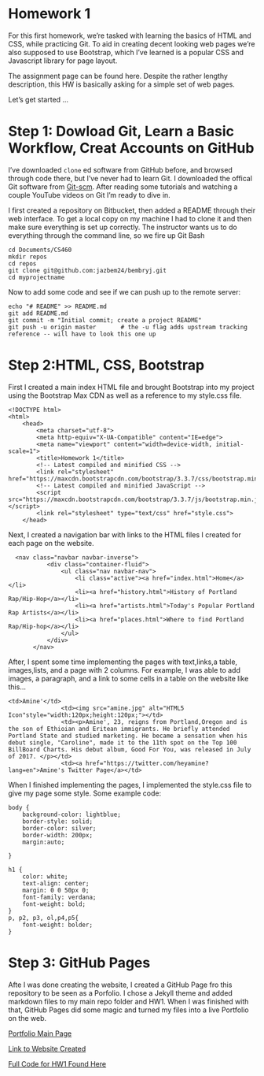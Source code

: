 # Homework 1 

For this first homework, we’re tasked with learning the basics of HTML and CSS, while practicing Git. To aid in creating decent looking web pages we’re also supposed to use Bootstrap, which I’ve learned is a popular CSS and Javascript library for page layout.

The assignment page can be found here. Despite the rather lengthy description, this HW is basically asking for a simple set of web pages.

Let’s get started …

# Step 1: Dowload Git, Learn a Basic Workflow, Creat Accounts on GitHub

I’ve downloaded `clone` ed software from GitHub before, and browsed through code there, but I’ve never had to learn Git. I downloaded the offical Git software from [Git-scm](https://git-scm.com/). After reading some tutorials and watching a couple YouTube videos on Git I’m ready to dive in.

I first created a repository on Bitbucket, then added a README through their web interface. To get a local copy on my machine I had to clone it and then make sure everything is set up correctly. The instructor wants us to do everything through the command line, so we fire up Git Bash 

```
cd Documents/CS460
mkdir repos
cd repos
git clone git@github.com:jazbem24/bembryj.git
cd myprojectname

```

Now to add some code and see if we can push up to the remote server:

```
echo "# README" >> README.md
git add README.md
git commit -m "Initial commit; create a project README"
git push -u origin master       # the -u flag adds upstream tracking reference -- will have to look this one up
```

# Step 2:HTML, CSS, Bootstrap

First I created a main index HTML file and brought Bootstrap into my project using the Bootstrap Max CDN as well as a reference to my style.css file. 

```
<!DOCTYPE html>
<html>
    <head>
        <meta charset="utf-8">
        <meta http-equiv="X-UA-Compatible" content="IE=edge">
        <meta name="viewport" content="width=device-width, initial-scale=1">
        <title>Homework 1</title>
        <!-- Latest compiled and minified CSS -->
        <link rel="stylesheet" href="https://maxcdn.bootstrapcdn.com/bootstrap/3.3.7/css/bootstrap.min.css">
        <!-- Latest compiled and minified JavaScript -->
        <script src="https://maxcdn.bootstrapcdn.com/bootstrap/3.3.7/js/bootstrap.min.js"></script>
        <link rel="stylesheet" type="text/css" href="style.css">
    </head>
```
 
 Next, I created a navigation bar with links to the HTML files I created for each page on the website.
 
 ```
   <nav class="navbar navbar-inverse">
            <div class="container-fluid">
                <ul class="nav navbar-nav">
                    <li class="active"><a href="index.html">Home</a></li>
                    <li><a href="history.html">History of Portland Rap/Hip-Hop</a></li>
                    <li><a href="artists.html">Today's Popular Portland Rap Artists</a></li>
                    <li><a href="places.html">Where to find Portland Rap/Hip-hop</a></li>      
                </ul>
            </div>
        </nav>
 ```
 
 After, I spent some time implementing the pages with text,links,a table, images,lists, and a page with 2 columns. For example, I was able to add images, a paragraph, and a link to some cells in a table on the website like this...
 
 ```
 <td>Amine'</td>
                <td><img src="amine.jpg" alt="HTML5 Icon"style="width:120px;height:120px;"></td> 
                <td><p>Amine', 23, reigns from Portland,Oregon and is the son of Ethioian and Eritean immigrants. He briefly attended Portland State and studied marketing. He became a sensation when his debut single, "Caroline", made it to the 11th spot on the Top 100 BillBoard Charts. His debut album, Good For You, was released in July of 2017. </p></td>
                <td><a href="https://twitter.com/heyamine?lang=en">Amine's Twitter Page</a></td>  
 ```

When I finished implementing the pages, I implemented the style.css file to give my page some style.
Some example code: 

```
body {
    background-color: lightblue;
    border-style: solid;
    border-color: silver;
    border-width: 200px;
    margin:auto;

}

h1 {
    color: white;
    text-align: center;
    margin: 0 0 50px 0;
    font-family: verdana;
    font-weight: bold;
}
p, p2, p3, ol,p4,p5{
    font-weight: bolder;
}
```

# Step 3: GitHub Pages 

Afte I was done creating the website, I created a GitHub Page fro this repository to be seen as a Porfolio. I chose a Jekyll theme and added markdown files to my main repo folder and HW1. When I was finished with that, GitHub Pages did some magic and turned my files into a live Portfolio on the web. 


[Portfolio Main Page](https://jazbem24.github.io/seniorproject/)

[Link to Website Created](https://github.com/jazbem24/SeniorProject/blob/master/cs460/HW1/HW1.html)
 
[Full Code for HW1 Found Here](https://github.com/jazbem24/SeniorProject/tree/master/cs460/HW1)